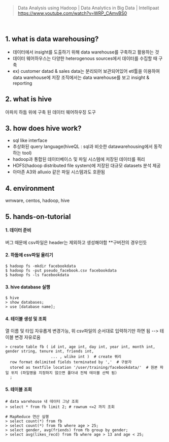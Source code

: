 > Data Analysis using Hadoop | Data Analytics in Big Data | Intellipaat </br>
> https://www.youtube.com/watch?v=WRP_CAmvBS0
</br>

## 1. what is data warehousing?
* 데이터에서 insight를 도출하기 위해 data warehouse를 구축하고 활용하는 것
* 데이터 웨어하우스는 다양한 heterogenous sources에서 데이터를 수집할 때 구축
* ex) customer datad & sales data는 분리되어 보관되어있어 etl툴을 이용하여 data warehouse에 저장 조직에서는 data warehouse를 보고 insight & reporting 

## 2. what is hive </br>
아파치 하둡 위에 구축 된 데이터 웨어하우징 도구
		
## 3. how does hive work?
* sql like interface
* 추상화된 query language(hiveQL : sql과 비슷한 datawarehousing에서 동작하는 tool) 
* hadoop과 통합된 데이터베이스 및 파일 시스템에 저장된 데이터를 쿼리
* HDFS(hadoop distributed file system)에 저장된 대규모 datasets 분석 제공
* 아마존 A3와 alluxio 같은 파일 시스템과도 호환됨
		
## 4. environment </br>
wmware, centos, hadoop, hive
		
## 5. hands-on-tutorial
#### 1. 데이터 준비 </br>
버그 때문에 csv파일은 header는 제외하고 생성해야함  **구버전의 경우인듯

#### 2. 하둡에 csv파일 올리기

```
$ hadoop fs -mkdir facebookdata
$ hadoop fs -put pseudo_facebook.csv facebookdata
$ hadoop fs -ls facebookdata
```

#### 3. hive database 실행
```
$ hive
> show databases;
> use [database name];
```

#### 4. 테이블 생성 및 조회 </br>
열 이름 및 타입 자유롭게 변경가능, 위 csv파일의 순서대로 입력하기만 하면 됨 --> 테이블 변경 자유로움
```
> create table fb ( id int, age int, day int, year int, month int, gender string, tenure int, friends int, 
                    ... , wlike int )  # create 쿼리
  row format delimited fields terminated by ','  # 구분자
  stored as textfile location '/user/training/facebookdata/'  # 원본 파일 위치 (파일명을 지정하지 않으면 폴더내 전체 테이블 선택 됨)
  ;
```

#### 5. 테이블 조회
```
# data warehouse 내 데이터 그냥 조회
> select * from fb limit 2; # rownum <=2 까지 조회

# MapReduce 연산 실행 
> select count(*) from fb
> select count(*) from fb where age > 25;
> select gender, avg(friends) from fb group by gender;
> select avg(likes_recd) from fb where age > 13 and age < 25;
```
